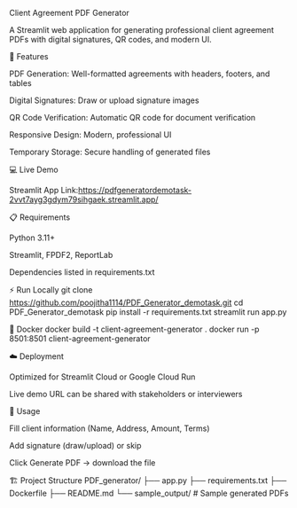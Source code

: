 Client Agreement PDF Generator

A Streamlit web application for generating professional client agreement PDFs with digital signatures, QR codes, and modern UI.

🚀 Features

PDF Generation: Well-formatted agreements with headers, footers, and tables

Digital Signatures: Draw or upload signature images

QR Code Verification: Automatic QR code for document verification

Responsive Design: Modern, professional UI

Temporary Storage: Secure handling of generated files

💻 Live Demo

Streamlit App Link:https://pdfgeneratordemotask-2vvt7ayg3gdym79sihgaek.streamlit.app/

📋 Requirements

Python 3.11+

Streamlit, FPDF2, ReportLab

Dependencies listed in requirements.txt

⚡ Run Locally
git clone https://github.com/poojitha1114/PDF_Generator_demotask.git
cd PDF_Generator_demotask
pip install -r requirements.txt
streamlit run app.py

🐳 Docker
docker build -t client-agreement-generator .
docker run -p 8501:8501 client-agreement-generator

☁️ Deployment

Optimized for Streamlit Cloud or Google Cloud Run

Live demo URL can be shared with stakeholders or interviewers

📄 Usage

Fill client information (Name, Address, Amount, Terms)

Add signature (draw/upload) or skip

Click Generate PDF → download the file

🏗️ Project Structure
PDF_generator/
├── app.py
├── requirements.txt
├── Dockerfile
├── README.md
└── sample_output/  # Sample generated PDFs
